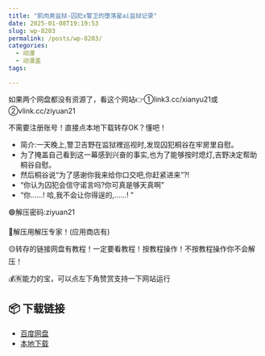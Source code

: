 ```yaml
---
title: "肌肉男监狱-囚犯x警卫的堕落星ai监狱记录"
date: 2025-01-08T19:19:53
slug: wp-8203
permalink: /posts/wp-8203/
categories:
  - 动漫
  - 动漫盖
tags:

---
```


如果两个网盘都没有资源了，看这个网站👉①link3.cc/xianyu21或②vlink.cc/ziyuan21

不需要注册账号！直接点本地下载转存OK？懂吧！

*   简介:一天晚上,警卫吉野在监狱裡巡视时,发现囚犯桐谷在牢房里自慰。
*   为了掩盖自己看到这一幕感到兴奋的事实,也为了能够按时熄灯,吉野决定帮助桐谷自慰。
*   然后桐谷说“为了感谢你我来给你口交吧,你赶紧进来”?!
*   “你认为囚犯会信守诺言吗?你可真是够天真啊”
*   “你……! 哈,我不会让你得逞的,……! ”

🟢解压密码:ziyuan21

🔵解压用解压专家！(应用商店有)

🟡转存的链接网盘有教程！一定要看教程！按教程操作！不按教程操作你不会解压！

💰🈶能力的宝，可以点左下角赞赏支持一下网站运行

## 📦 下载链接
- [百度网盘](https://blziyuan21.com/pay-download/8203?key=7cca04fb2e&down_id=0)
- [本地下载](https://blziyuan21.com/pay-download/8203?key=7cca04fb2e&down_id=1)

